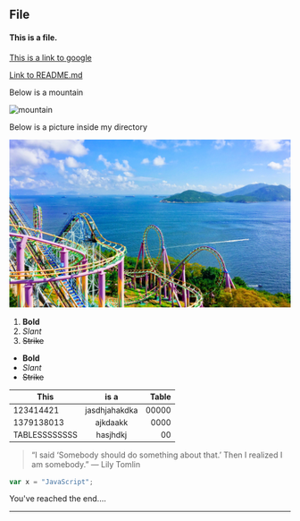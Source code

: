 ## File
#### This is a file.

[This is a link to google](https://www.google.com)

[Link to README.md](https://github.com/JessicaSellers/Challenge-Git-Github-and-Markdown/blob/master/README.md)

Below is a mountain

![mountain](https://encrypted-tbn0.gstatic.com/images?q=tbn:ANd9GcTzDqs9Iv78cgTsVEYq_e7LyjsEINeo6h6CXoeGj-1l07FC26M_Ew "Mountain")

Below is a picture inside my directory

![Hong Kong](https://github.com/JessicaSellers/Challenge-Git-Github-and-Markdown/blob/master/HongKong.JPG?raw=true "Hong Kong")

1. **Bold** 
2. _Slant_ 
3. ~~Strike~~

* **Bold** 
* _Slant_ 
* ~~Strike~~

| This          | is a          | Table |
| ------------- |:-------------:| -----:|
| 123414421     | jasdhjahakdka | 00000 |
| 1379138013    | ajkdaakk      |  0000 |
| TABLESSSSSSSS | hasjhdkj      |    00 |


> “I said ‘Somebody should do something about that.’ Then I realized I am somebody.” ― Lily Tomlin

```javascript
var x = "JavaScript";
```

You've reached the end....
***
